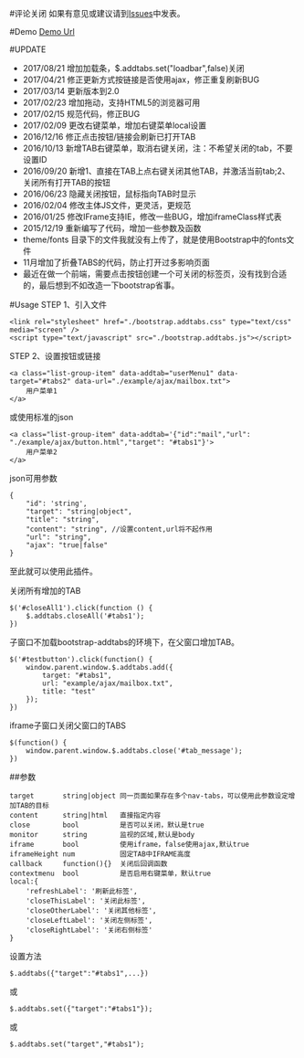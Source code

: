 #评论关闭
如果有意见或建议请到[Issues](https://git.oschina.net/hbbcs/bootStrap-addTabs/issues)中发表。

#Demo
[Demo Url](http://hbbcs.oschina.io/bootstrap-addtabs/)

#UPDATE
- 2017/08/21 增加加载条，$.addtabs.set("loadbar",false)关闭
- 2017/04/21 修正更新方式按链接是否使用ajax，修正重复刷新BUG
- 2017/03/14 更新版本到2.0
- 2017/02/23 增加拖动，支持HTML5的浏览器可用
- 2017/02/15 规范代码，修正BUG
- 2017/02/09 更改右键菜单，增加右键菜单local设置
- 2016/12/16 修正点击按钮/链接会刷新已打开TAB
- 2016/10/13 新增TAB右键菜单，取消右键关闭，注：不希望关闭的tab，不要设置ID
- 2016/09/20 新增1、直接在TAB上点右键关闭其他TAB，并激活当前tab;2、关闭所有打开TAB的按钮
- 2016/06/23 隐藏关闭按钮，鼠标指向TAB时显示
- 2016/02/04 修改主体JS文件，更灵活，更规范
- 2016/01/25 修改IFrame支持IE，修改一些BUG，增加iframeClass样式表
- 2015/12/19 重新编写了代码，增加一些参数及函数
- theme/fonts 目录下的文件我就没有上传了，就是使用Bootstrap中的fonts文件
- 11月增加了折叠TABS的代码，防止打开过多影响页面
- 最近在做一个前端，需要点击按钮创建一个可关闭的标签页，没有找到合适的，最后想到不如改造一下bootstrap省事。

#Usage
STEP 1、引入文件
```
<link rel="stylesheet" href="./bootstrap.addtabs.css" type="text/css" media="screen" />
<script type="text/javascript" src="./bootstrap.addtabs.js"></script>
```
STEP 2、设置按钮或链接
```
<a class="list-group-item" data-addtab="userMenu1" data-target="#tabs2" data-url="./example/ajax/mailbox.txt">
    用户菜单1
</a>
```
或使用标准的json
```
<a class="list-group-item" data-addtab='{"id":"mail","url": "./example/ajax/button.html","target": "#tabs1"}'>
    用户菜单2
</a>
```
json可用参数
```
{
    "id": 'string',
    "target": "string|object",
    "title": "string",
    "content": "string", //设置content,url将不起作用
    "url": "string",
    "ajax": "true|false"
}
```
至此就可以使用此插件。


关闭所有增加的TAB
```
$('#closeAll1').click(function () {
    $.addtabs.closeAll('#tabs1');
})
```
子窗口不加载bootstrap-addtabs的环境下，在父窗口增加TAB。
```
$('#testbutton').click(function() {
    window.parent.window.$.addtabs.add({
        target: "#tabs1",
        url: "example/ajax/mailbox.txt",
        title: "test"
    });
})
```
iframe子窗口关闭父窗口的TABS
```
$(function() {
    window.parent.window.$.addtabs.close('#tab_message');
})
```

##参数
```
target       string|object 同一页面如果存在多个nav-tabs，可以使用此参数设定增加TAB的目标
content      string|html   直接指定内容
close        bool          是否可以关闭，默认是true
monitor      string        监视的区域,默认是body
iframe       bool          使用iframe，false使用ajax,默认true
iframeHeight num           固定TAB中IFRAME高度
callback     function(){}  关闭后回调函数
contextmenu  bool          是否启用右键菜单，默认true
local:{
    'refreshLabel': '刷新此标签',
    'closeThisLabel': '关闭此标签',
    'closeOtherLabel': '关闭其他标签',
    'closeLeftLabel': '关闭左侧标签',
    'closeRightLabel': '关闭右侧标签'
}
```
设置方法
```
$.addtabs({"target":"#tabs1",...})
```
或
```
$.addtabs.set({"target":"#tabs1"});
```
或
```
$.addtabs.set("target","#tabs1");
```